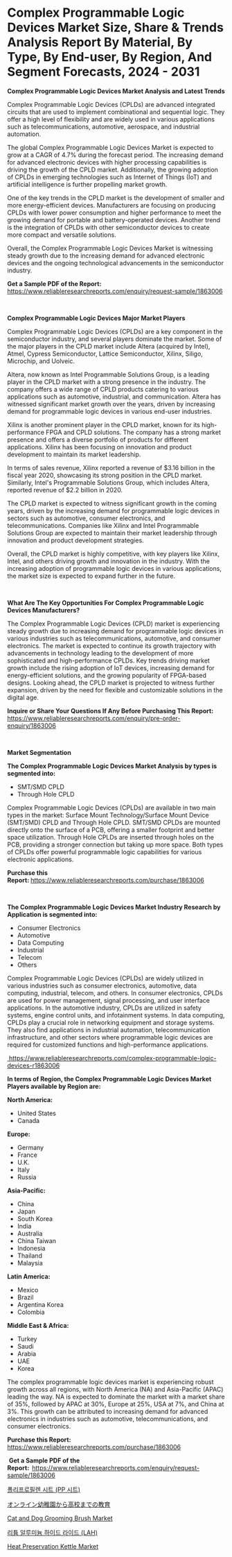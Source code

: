 <p><h1>Complex Programmable Logic Devices Market Size, Share & Trends Analysis Report By Material, By Type, By End-user, By Region, And Segment Forecasts, 2024 - 2031</h1></p><p><strong>Complex Programmable Logic Devices Market Analysis and Latest Trends</strong></p>
<p><p>Complex Programmable Logic Devices (CPLDs) are advanced integrated circuits that are used to implement combinational and sequential logic. They offer a high level of flexibility and are widely used in various applications such as telecommunications, automotive, aerospace, and industrial automation.</p><p>The global Complex Programmable Logic Devices Market is expected to grow at a CAGR of 4.7% during the forecast period. The increasing demand for advanced electronic devices with higher processing capabilities is driving the growth of the CPLD market. Additionally, the growing adoption of CPLDs in emerging technologies such as Internet of Things (IoT) and artificial intelligence is further propelling market growth.</p><p>One of the key trends in the CPLD market is the development of smaller and more energy-efficient devices. Manufacturers are focusing on producing CPLDs with lower power consumption and higher performance to meet the growing demand for portable and battery-operated devices. Another trend is the integration of CPLDs with other semiconductor devices to create more compact and versatile solutions.</p><p>Overall, the Complex Programmable Logic Devices Market is witnessing steady growth due to the increasing demand for advanced electronic devices and the ongoing technological advancements in the semiconductor industry.</p></p>
<p><strong>Get a Sample PDF of the Report:&nbsp;</strong> <a href="https://www.reliableresearchreports.com/enquiry/request-sample/1863006">https://www.reliableresearchreports.com/enquiry/request-sample/1863006</a></p>
<p>&nbsp;</p>
<p><strong>Complex Programmable Logic Devices Major Market Players</strong></p>
<p><p>Complex Programmable Logic Devices (CPLDs) are a key component in the semiconductor industry, and several players dominate the market. Some of the major players in the CPLD market include Altera (acquired by Intel), Atmel, Cypress Semiconductor, Lattice Semiconductor, Xilinx, Siligo, Microchip, and Uolveic.</p><p>Altera, now known as Intel Programmable Solutions Group, is a leading player in the CPLD market with a strong presence in the industry. The company offers a wide range of CPLD products catering to various applications such as automotive, industrial, and communication. Altera has witnessed significant market growth over the years, driven by increasing demand for programmable logic devices in various end-user industries.</p><p>Xilinx is another prominent player in the CPLD market, known for its high-performance FPGA and CPLD solutions. The company has a strong market presence and offers a diverse portfolio of products for different applications. Xilinx has been focusing on innovation and product development to maintain its market leadership.</p><p>In terms of sales revenue, Xilinx reported a revenue of $3.16 billion in the fiscal year 2020, showcasing its strong position in the CPLD market. Similarly, Intel's Programmable Solutions Group, which includes Altera, reported revenue of $2.2 billion in 2020.</p><p>The CPLD market is expected to witness significant growth in the coming years, driven by the increasing demand for programmable logic devices in sectors such as automotive, consumer electronics, and telecommunications. Companies like Xilinx and Intel Programmable Solutions Group are expected to maintain their market leadership through innovation and product development strategies.</p><p>Overall, the CPLD market is highly competitive, with key players like Xilinx, Intel, and others driving growth and innovation in the industry. With the increasing adoption of programmable logic devices in various applications, the market size is expected to expand further in the future.</p></p>
<p>&nbsp;</p>
<p><strong>What Are The Key Opportunities For Complex Programmable Logic Devices Manufacturers?</strong></p>
<p><p>The Complex Programmable Logic Devices (CPLD) market is experiencing steady growth due to increasing demand for programmable logic devices in various industries such as telecommunications, automotive, and consumer electronics. The market is expected to continue its growth trajectory with advancements in technology leading to the development of more sophisticated and high-performance CPLDs. Key trends driving market growth include the rising adoption of IoT devices, increasing demand for energy-efficient solutions, and the growing popularity of FPGA-based designs. Looking ahead, the CPLD market is projected to witness further expansion, driven by the need for flexible and customizable solutions in the digital age.</p></p>
<p><strong>Inquire or Share Your Questions If Any Before Purchasing This Report:</strong> <a href="https://www.reliableresearchreports.com/enquiry/pre-order-enquiry/1863006">https://www.reliableresearchreports.com/enquiry/pre-order-enquiry/1863006</a></p>
<p>&nbsp;</p>
<p><strong>Market Segmentation</strong></p>
<p><strong>The Complex Programmable Logic Devices Market Analysis by types is segmented into:</strong></p>
<p><ul><li>SMT/SMD CPLD</li><li>Through Hole CPLD</li></ul></p>
<p><p>Complex Programmable Logic Devices (CPLDs) are available in two main types in the market: Surface Mount Technology/Surface Mount Device (SMT/SMD) CPLD and Through Hole CPLD. SMT/SMD CPLDs are mounted directly onto the surface of a PCB, offering a smaller footprint and better space utilization. Through Hole CPLDs are inserted through holes on the PCB, providing a stronger connection but taking up more space. Both types of CPLDs offer powerful programmable logic capabilities for various electronic applications.</p></p>
<p><strong>Purchase this Report:&nbsp;</strong><a href="https://www.reliableresearchreports.com/purchase/1863006">https://www.reliableresearchreports.com/purchase/1863006</a></p>
<p>&nbsp;</p>
<p><strong>The Complex Programmable Logic Devices Market Industry Research by Application is segmented into:</strong></p>
<p><ul><li>Consumer Electronics</li><li>Automotive</li><li>Data Computing</li><li>Industrial</li><li>Telecom</li><li>Others</li></ul></p>
<p><p>Complex Programmable Logic Devices (CPLDs) are widely utilized in various industries such as consumer electronics, automotive, data computing, industrial, telecom, and others. In consumer electronics, CPLDs are used for power management, signal processing, and user interface applications. In the automotive industry, CPLDs are utilized in safety systems, engine control units, and infotainment systems. In data computing, CPLDs play a crucial role in networking equipment and storage systems. They also find applications in industrial automation, telecommunication infrastructure, and other sectors where programmable logic devices are required for customized functions and high-performance applications.</p></p>
<p><a href="https://www.reliableresearchreports.com/complex-programmable-logic-devices-r1863006">&nbsp;https://www.reliableresearchreports.com/complex-programmable-logic-devices-r1863006</a></p>
<p><strong>In terms of Region, the Complex Programmable Logic Devices Market Players available by Region are:</strong></p>
<p>
    <p> <strong> North America: </strong>
        <ul>
            <li>United States</li>
            <li>Canada</li>
        </ul>
        </p> 
    <p> <strong> Europe: </strong>
        <ul>
            <li>Germany</li>
            <li>France</li>
            <li>U.K.</li>
            <li>Italy</li>
            <li>Russia</li>
        </ul>
        </p> 
    <p> <strong> Asia-Pacific: </strong>
        <ul>
            <li>China</li>
            <li>Japan</li>
            <li>South Korea</li>
            <li>India</li>
            <li>Australia</li>
            <li>China Taiwan</li>
            <li>Indonesia</li>
            <li>Thailand</li>
            <li>Malaysia</li>
        </ul>
        </p> 
    <p> <strong> Latin America: </strong>
        <ul>
            <li>Mexico</li>
            <li>Brazil</li>
            <li>Argentina Korea</li>
            <li>Colombia</li>
        </ul>
        </p> 
    <p> <strong> Middle East & Africa: </strong>
        <ul>
            <li>Turkey</li>
            <li>Saudi</li>
            <li>Arabia</li>
            <li>UAE</li>
            <li>Korea</li>
        </ul>
    </p>
    </p>
<p><p>The complex programmable logic devices market is experiencing robust growth across all regions, with North America (NA) and Asia-Pacific (APAC) leading the way. NA is expected to dominate the market with a market share of 35%, followed by APAC at 30%, Europe at 25%, USA at 7%, and China at 3%. This growth can be attributed to increasing demand for advanced electronics in industries such as automotive, telecommunications, and consumer electronics.</p></p>
<p><strong>Purchase this Report: </strong><a href="https://www.reliableresearchreports.com/purchase/1863006">https://www.reliableresearchreports.com/purchase/1863006</a></p>
<p>&nbsp;<strong>Get a Sample PDF of the Report:&nbsp;&nbsp;</strong><a href="https://www.reliableresearchreports.com/enquiry/request-sample/1863006">https://www.reliableresearchreports.com/enquiry/request-sample/1863006</a></p>
<p><strong></strong></p>
<p><p><a href="https://github.com/vs10l4sfg5c/Market-Research-Report-List-2/blob/main/1406049155552.md">폴리프로필렌 시트 (PP 시트)</a></p><p><a href="https://github.com/RaeJenkins1952/Market-Research-Report-List-1/blob/main/5017751146638.md">オンライン幼稚園から高校までの教育</a></p><p><a href="https://github.com/LaceyZemlak1/Market-Research-Report-List-1/blob/main/cat-and-dog-grooming-brush-market.md">Cat and Dog Grooming Brush Market</a></p><p><a href="https://github.com/Skyleitney456456/Market-Research-Report-List-2/blob/main/7239631155553.md">리튬 알루미늄 하이드 라이드 (LAH)</a></p><p><a href="https://github.com/Seman3302/Market-Research-Report-List-1/blob/main/heat-preservation-kettle-market.md">Heat Preservation Kettle Market</a></p></p>